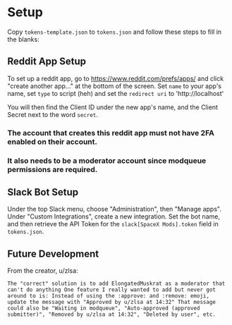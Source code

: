 
# Setup

Copy `tokens-template.json` to `tokens.json` and follow these steps to fill in the blanks:

## Reddit App Setup

To set up a reddit app, go to https://www.reddit.com/prefs/apps/ and click "create another app..." at the bottom of the screen.
Set `name` to your app's name, set `type` to script (heh) and set the `redirect uri` to 'http://localhost'

You will then find the Client ID under the new app's name, and the Client Secret next to the word  `secret`.

### The account that creates this reddit app must not have 2FA enabled on their account. 
### It also needs to be a moderator account since modqueue permissions are required.

## Slack Bot Setup

Under the top Slack menu, choose "Administration", then "Manage apps".
Under "Custom Integrations", create a new integration.
Set the bot name, and then retrieve the API Token for the `slack[SpaceX Mods].token` field in `tokens.json`.

## Future Development

From the creator, u/zlsa:

`
The "correct" solution is to add ElongatedMuskrat as a moderator that can't do anything
One feature I really wanted to add but never got around to is:
Instead of using the :approve: and :remove: emoji, update the message with "Approved by u/zlsa at 14:32"
That message could also be "Waiting in modqueue", "Auto-approved (approved submitter)", "Removed by u/zlsa at 14:32", "Deleted by user", etc.
`

